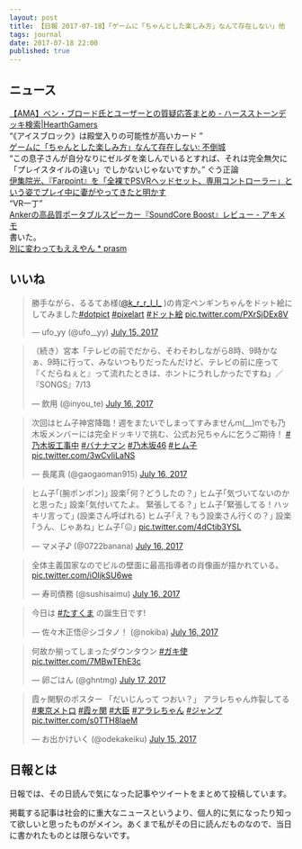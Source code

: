 ```yaml
---
layout: post
title: 【日報 2017-07-18】「ゲームに「ちゃんとした楽しみ方」なんて存在しない」他
tags: journal
date: 2017-07-18 22:00
published: true
---
```



## ニュース

<div class="news"><a href="http://hearthgamers.com/posts/2017-07-15-ama" target="_blank">【AMA】ベン・ブロード氏とユーザーとの質疑応答まとめ - ハースストーンデッキ検索|HearthGamers</a>
<div class="newscomme">“《アイスブロック》は殿堂入りの可能性が高いカード ”
</div>
</div>

<div class="news"><a href="http://mubou.seesaa.net/article/451900626.html" target="_blank">ゲームに「ちゃんとした楽しみ方」なんて存在しない: 不倒城</a>
<div class="newscomme">“この息子さんが自分なりにゼルダを楽しんでいるとすれば、それは完全無欠に「プレイスタイルの違い」でしかないじゃないですか。” ぐう正論
</div>
</div>

<div class="news"><a href="http://numbers2007.blog123.fc2.com/blog-entry-16626.html" target="_blank">伊集院光、『Farpoint』を「全裸でPSVRヘッドセット、専用コントローラー」という姿でプレイ中に妻がやってきたと明かす</a>
<div class="newscomme">“VR一丁”
</div>
</div>

<div class="news"><a href="https://akio6o6.github.io/blog/2017/07/18/170000" target="_blank">Ankerの高品質ポータブルスピーカー『SoundCore Boost』レビュー - アキメモ</a>
<div class="newscomme">書いた。
</div>
</div>

<div class="news"><a href="https://prasm.blog/26513" target="_blank">別に変わってもええやん * prasm</a>
<div class="newscomme"></div>
</div>


## いいね

 <blockquote class="twitter-tweet"><p lang="ja" dir="ltr">勝手ながら、るるてあ様(<a href="https://twitter.com/k_r_r_l_l_">@k_r_r_l_l_</a> )の肯定ペンギンちゃんをドット絵にしてみました<a href="https://twitter.com/hashtag/dotpict?src=hash">#dotpict</a> <a href="https://twitter.com/hashtag/pixelart?src=hash">#pixelart</a> <a href="https://twitter.com/hashtag/%E3%83%89%E3%83%83%E3%83%88%E7%B5%B5?src=hash">#ドット絵</a> <a href="https://t.co/PXrSjDEx8V">pic.twitter.com/PXrSjDEx8V</a></p>&mdash; ufo_yy (@ufo__yy) <a href="https://twitter.com/ufo__yy/status/886195644276154369">July 15, 2017</a></blockquote>
<script async src="//platform.twitter.com/widgets.js" charset="utf-8"></script> 
 
 
<blockquote class="twitter-tweet"><p lang="ja" dir="ltr">（続き）宮本「テレビの前でだから、そわそわしながら8時、9時かなぁ、9時に行って、みないつもりだったんだけど、テレビの前に座って『くだらねぇと』って流れたときは、ホントにうれしかったですね」／『SONGS』7/13</p>&mdash; 飲用 (@inyou_te) <a href="https://twitter.com/inyou_te/status/886479035928264706">July 16, 2017</a></blockquote>
<script async src="//platform.twitter.com/widgets.js" charset="utf-8"></script> 
 
 
<blockquote class="twitter-tweet"><p lang="ja" dir="ltr">次回はヒム子神宮降臨！週をまたいでしまってすみませんm(__)mでも乃木坂メンバーには完全ドッキリで挑む、公式お兄ちゃんに乞うご期待！ <a href="https://twitter.com/hashtag/%E4%B9%83%E6%9C%A8%E5%9D%82%E5%B7%A5%E4%BA%8B%E4%B8%AD?src=hash">#乃木坂工事中</a> <a href="https://twitter.com/hashtag/%E3%83%90%E3%83%8A%E3%83%8A%E3%83%9E%E3%83%B3?src=hash">#バナナマン</a> <a href="https://twitter.com/hashtag/%E4%B9%83%E6%9C%A8%E5%9D%8246?src=hash">#乃木坂46</a> <a href="https://twitter.com/hashtag/%E3%83%92%E3%83%A0%E5%AD%90?src=hash">#ヒム子</a> <a href="https://t.co/3wCvIiLaNS">pic.twitter.com/3wCvIiLaNS</a></p>&mdash; 長尾真 (@gaogaoman915) <a href="https://twitter.com/gaogaoman915/status/886610582584967168">July 16, 2017</a></blockquote>
<script async src="//platform.twitter.com/widgets.js" charset="utf-8"></script> 
 
 
<blockquote class="twitter-tweet"><p lang="ja" dir="ltr">ヒム子｢(腕ポンポン)｣ 
設楽｢何？どうしたの？｣ 
ヒム子｢気づいてないのかと思った｣ 
設楽｢気付いてたよ。 緊張してる？｣ 
ヒム子｢緊張してる！ハッキリ言って｣ 
(設楽さん呼ばれる) 
ヒム子｢え？もう設楽さん行くの？｣ 
設楽｢うん、じゃあね｣ 
ヒム子｢😖｣ <a href="https://t.co/4dCtib3YSL">pic.twitter.com/4dCtib3YSL</a></p>&mdash; マメ子♪ (@0722banana) <a href="https://twitter.com/0722banana/status/886617750235303936">July 16, 2017</a></blockquote>
<script async src="//platform.twitter.com/widgets.js" charset="utf-8"></script> 
 
 
<blockquote class="twitter-tweet"><p lang="ja" dir="ltr">全体主義国家なのでビルの壁面に最高指導者の肖像画が描かれている。 <a href="https://t.co/iOljkSU6we">pic.twitter.com/iOljkSU6we</a></p>&mdash; 寿司債務 (@sushisaimu) <a href="https://twitter.com/sushisaimu/status/886388794844340224">July 16, 2017</a></blockquote>
<script async src="//platform.twitter.com/widgets.js" charset="utf-8"></script> 
 
 
<blockquote class="twitter-tweet"><p lang="ja" dir="ltr">今日は <a href="https://twitter.com/hashtag/%E3%81%9F%E3%81%99%E3%81%8F%E3%81%BE?src=hash">#たすくま</a> の誕生日です!</p>&mdash; 佐々木正悟＠シゴタノ！ (@nokiba) <a href="https://twitter.com/nokiba/status/886526974578933760">July 16, 2017</a></blockquote>
<script async src="//platform.twitter.com/widgets.js" charset="utf-8"></script> 
 
 
<blockquote class="twitter-tweet"><p lang="ja" dir="ltr">何故か揃ってしまったダウンタウン <a href="https://twitter.com/hashtag/%E3%82%AC%E3%82%AD%E4%BD%BF?src=hash">#ガキ使</a> <a href="https://t.co/7MBwTEhE3c">pic.twitter.com/7MBwTEhE3c</a></p>&mdash; 卵ごはん (@ghntmg) <a href="https://twitter.com/ghntmg/status/886937413632745472">July 17, 2017</a></blockquote>
<script async src="//platform.twitter.com/widgets.js" charset="utf-8"></script> 
 
 
<blockquote class="twitter-tweet"><p lang="ja" dir="ltr">霞ヶ関駅のポスター 
「だいじんって つおい？」 
アラレちゃん炸裂してる<a href="https://twitter.com/hashtag/%E6%9D%B1%E4%BA%AC%E3%83%A1%E3%83%88%E3%83%AD?src=hash">#東京メトロ</a> <a href="https://twitter.com/hashtag/%E9%9C%9E%E3%83%B6%E9%96%A2?src=hash">#霞ヶ関</a> <a href="https://twitter.com/hashtag/%E5%A4%A7%E8%87%A3?src=hash">#大臣</a> <a href="https://twitter.com/hashtag/%E3%82%A2%E3%83%A9%E3%83%AC%E3%81%A1%E3%82%83%E3%82%93?src=hash">#アラレちゃん</a> <a href="https://twitter.com/hashtag/%E3%82%B8%E3%83%A3%E3%83%B3%E3%83%97?src=hash">#ジャンプ</a> <a href="https://t.co/s0TTH8laeM">pic.twitter.com/s0TTH8laeM</a></p>&mdash; お出かけいく (@odekakeiku) <a href="https://twitter.com/odekakeiku/status/886087411201040385">July 15, 2017</a></blockquote>
<script async src="//platform.twitter.com/widgets.js" charset="utf-8"></script> 
 

## 日報とは

日報では、その日読んで気になった記事やツイートをまとめて投稿しています。

掲載する記事は社会的に重大なニュースというより、個人的に気になったり知って欲しいと思ったものがメイン。あくまで私がその日に読んだものなので、当日に書かれたものとは限らないです。